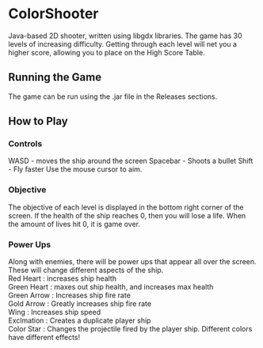 # ColorShooter
Java-based 2D shooter, written using libgdx libraries. The game has 30 levels of increasing difficulty. Getting through each level will net you a higher score, allowing you to place on the High Score Table.
## Running the Game
The game can be run using the .jar file in the Releases sections.
## How to Play
### Controls
WASD     - moves the ship around the screen
Spacebar - Shoots a bullet
Shift    - Fly faster
Use the mouse cursor to aim.
### Objective
The objective of each level is displayed in the bottom right corner of the screen. If the health of the ship reaches 0, then you will lose a life. When the amount of lives hit 0, it is game over.
### Power Ups
 Along with enemies, there will be power ups that appear all over the screen. These will change different aspects of the ship.  
 Red Heart   : increases ship health  
 Green Heart : maxes out ship health, and increases max health  
 Green Arrow : Increases ship fire rate  
 Gold Arrow  : Greatly increases ship fire rate  
 Wing        : Increases ship speed  
 Exclmation  : Creates a duplicate player ship  
 Color Star  : Changes the projectile fired by the player ship. Different colors have different effects!  
